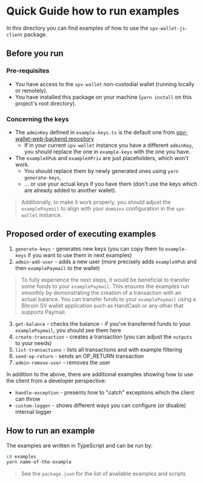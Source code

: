 # Quick Guide how to run examples

In this directory you can find examples of how to use the `spv-wallet-js-client` package.

## Before you run

### Pre-requisites

- You have access to the `spv-wallet` non-custodial wallet (running locally or remotely).
- You have installed this package on your machine (`yarn install` on this project's root directory).

### Concerning the keys

- The `adminKey` defined in `example-keys.ts` is the default one from [spv-wallet-web-backend repository](https://github.com/bitcoin-sv/spv-wallet-web-backend/blob/main/config/viper.go#L56)
  - If in your current `spv-wallet` instance you have a different `adminKey`, you should replace the one in `example-keys` with the one you have.
- The `exampleXPub` and `exampleXPriv` are just placeholders, which won't work.
  - You should replace them by newly generated ones using `yarn generate-keys`,
  - ... or use your actual keys if you have them (don't use the keys which are already added to another wallet).

> Additionally, to make it work properly, you should adjust the `examplePaymail` to align with your `domains` configuration in the `spv-wallet` instance.

## Proposed order of executing examples

1. `generate-keys` - generates new keys (you can copy them to `example-keys` if you want to use them in next examples)
2. `admin-add-user` - adds a new user (more precisely adds `exampleXPub` and then `examplePaymail` to the wallet)

> To fully experience the next steps, it would be beneficial to transfer some funds to your `examplePaymail`. This ensures the examples run smoothly by demonstrating the creation of a transaction with an actual balance. You can transfer funds to your `examplePaymail` using a Bitcoin SV wallet application such as HandCash or any other that supports Paymail.

3. `get-balance` - checks the balance - if you've transferred funds to your `examplePaymail`, you should see them here
4. `create-transaction` - creates a transaction (you can adjust the `outputs` to your needs)
5. `list-transactions` - lists all transactions and with example filtering
6. `send-op-return` - sends an OP_RETURN transaction
7. `admin-remove-user` - removes the user

In addition to the above, there are additional examples showing how to use the client from a developer perspective:

- `handle-exception` - presents how to "catch" exceptions which the client can throw
- `custom-logger` - shows different ways you can configure (or disable) internal logger

## How to run an example

The examples are written in TypeScript and can be run by:

```bash
cd examples
yarn name-of-the-example
```

> See the `package.json` for the list of available examples and scripts
